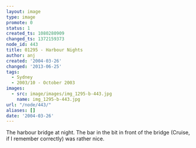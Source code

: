 ```yaml
---
layout: image
type: image
promote: 0
status: 1
created_ts: 1080280909
changed_ts: 1372159373
node_id: 443
title: 01295 - Harbour Nights
author: anj
created: '2004-03-26'
changed: '2013-06-25'
tags:
  - Sydney
  - 2003/10 - October 2003
images:
  - src: image/images/img_1295-b-443.jpg
    name: img_1295-b-443.jpg
url: "/node/443/"
aliases: []
date: '2004-03-26'
---
```

The harbour bridge at night.  The bar in the bit in front of the bridge (Cruise, if I remember correctly) was rather nice.
